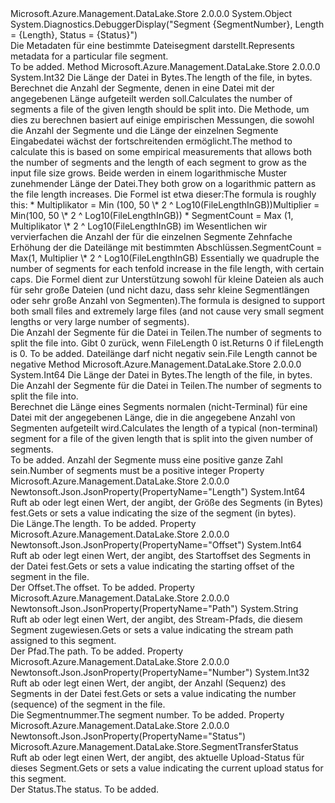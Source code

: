 <Type Name="TransferSegmentMetadata" FullName="Microsoft.Azure.Management.DataLake.Store.TransferSegmentMetadata">
  <TypeSignature Language="C#" Value="public class TransferSegmentMetadata" />
  <TypeSignature Language="ILAsm" Value=".class public auto ansi beforefieldinit TransferSegmentMetadata extends System.Object" />
  <TypeSignature Language="DocId" Value="T:Microsoft.Azure.Management.DataLake.Store.TransferSegmentMetadata" />
  <TypeSignature Language="VB.NET" Value="Public Class TransferSegmentMetadata" />
  <TypeSignature Language="F#" Value="type TransferSegmentMetadata = class" />
  <AssemblyInfo>
    <AssemblyName>Microsoft.Azure.Management.DataLake.Store</AssemblyName>
    <AssemblyVersion>2.0.0.0</AssemblyVersion>
  </AssemblyInfo>
  <Base>
    <BaseTypeName>System.Object</BaseTypeName>
  </Base>
  <Interfaces />
  <Attributes>
    <Attribute>
      <AttributeName>System.Diagnostics.DebuggerDisplay("Segment {SegmentNumber}, Length = {Length}, Status = {Status}")</AttributeName>
    </Attribute>
  </Attributes>
  <Docs>
    <summary>
            <span data-ttu-id="3abeb-101">Die Metadaten für eine bestimmte Dateisegment darstellt.</span><span class="sxs-lookup"><span data-stu-id="3abeb-101">Represents metadata for a particular file segment.</span></span>
            </summary>
    <remarks>To be added.</remarks>
  </Docs>
  <Members>
    <Member MemberName="CalculateSegmentCount">
      <MemberSignature Language="C#" Value="public static int CalculateSegmentCount (long fileLength);" />
      <MemberSignature Language="ILAsm" Value=".method public static hidebysig int32 CalculateSegmentCount(int64 fileLength) cil managed" />
      <MemberSignature Language="DocId" Value="M:Microsoft.Azure.Management.DataLake.Store.TransferSegmentMetadata.CalculateSegmentCount(System.Int64)" />
      <MemberSignature Language="VB.NET" Value="Public Shared Function CalculateSegmentCount (fileLength As Long) As Integer" />
      <MemberSignature Language="F#" Value="static member CalculateSegmentCount : int64 -&gt; int" Usage="Microsoft.Azure.Management.DataLake.Store.TransferSegmentMetadata.CalculateSegmentCount fileLength" />
      <MemberType>Method</MemberType>
      <AssemblyInfo>
        <AssemblyName>Microsoft.Azure.Management.DataLake.Store</AssemblyName>
        <AssemblyVersion>2.0.0.0</AssemblyVersion>
      </AssemblyInfo>
      <ReturnValue>
        <ReturnType>System.Int32</ReturnType>
      </ReturnValue>
      <Parameters>
        <Parameter Name="fileLength" Type="System.Int64" />
      </Parameters>
      <Docs>
        <param name="fileLength"><span data-ttu-id="3abeb-102">Die Länge der Datei in Bytes.</span><span class="sxs-lookup"><span data-stu-id="3abeb-102">The length of the file, in bytes.</span></span></param>
        <summary>
            <span data-ttu-id="3abeb-103">Berechnet die Anzahl der Segmente, denen in eine Datei mit der angegebenen Länge aufgeteilt werden soll.</span><span class="sxs-lookup"><span data-stu-id="3abeb-103">Calculates the number of segments a file of the given length should be split into.</span></span>
            <span data-ttu-id="3abeb-104">Die Methode, um dies zu berechnen basiert auf einige empirischen Messungen, die sowohl die Anzahl der Segmente und die Länge der einzelnen Segmente Eingabedatei wächst der fortschreitenden ermöglicht.</span><span class="sxs-lookup"><span data-stu-id="3abeb-104">The method to calculate this is based on some empirical measurements that allows both the number of segments and the length of each segment to grow as the input file size grows.</span></span>
            <span data-ttu-id="3abeb-105">Beide werden in einem logarithmische Muster zunehmender Länge der Datei.</span><span class="sxs-lookup"><span data-stu-id="3abeb-105">They both grow on a logarithmic pattern as the file length increases.</span></span>
            <span data-ttu-id="3abeb-106">Die Formel ist etwa dieser:</span><span class="sxs-lookup"><span data-stu-id="3abeb-106">The formula is roughly this:</span></span>
            * <span data-ttu-id="3abeb-107">Multiplikator = Min (100, 50 \* 2 ^ Log10(FileLengthInGB))</span><span class="sxs-lookup"><span data-stu-id="3abeb-107">Multiplier = Min(100, 50 \* 2 ^ Log10(FileLengthInGB))</span></span>
            * <span data-ttu-id="3abeb-108">SegmentCount = Max (1, Multiplikator \* 2 ^ Log10(FileLengthInGB) im Wesentlichen wir vervierfachen die Anzahl der für die einzelnen Segmente Zehnfache Erhöhung der die Dateilänge mit bestimmten Abschlüssen.</span><span class="sxs-lookup"><span data-stu-id="3abeb-108">SegmentCount = Max(1, Multiplier \* 2 ^ Log10(FileLengthInGB) Essentially we quadruple the number of segments for each tenfold increase in the file length, with certain caps.</span></span> <span data-ttu-id="3abeb-109">Die Formel dient zur Unterstützung sowohl für kleine Dateien als auch für sehr große Dateien (und nicht dazu, dass sehr kleine Segmentlängen oder sehr große Anzahl von Segmenten).</span><span class="sxs-lookup"><span data-stu-id="3abeb-109">The formula is designed to support both small files and extremely large files (and not cause very small segment lengths or very large number of segments).</span></span>
            </summary>
        <returns>
            <span data-ttu-id="3abeb-110">Die Anzahl der Segmente für die Datei in Teilen.</span><span class="sxs-lookup"><span data-stu-id="3abeb-110">The number of segments to split the file into.</span></span> <span data-ttu-id="3abeb-111">Gibt 0 zurück, wenn FileLength 0 ist.</span><span class="sxs-lookup"><span data-stu-id="3abeb-111">Returns 0 if fileLength is 0.</span></span>
            </returns>
        <remarks>To be added.</remarks>
        <exception cref="T:System.ArgumentException"><span data-ttu-id="3abeb-112">Dateilänge darf nicht negativ sein.</span><span class="sxs-lookup"><span data-stu-id="3abeb-112">File Length cannot be negative</span></span></exception>
      </Docs>
    </Member>
    <Member MemberName="CalculateSegmentLength">
      <MemberSignature Language="C#" Value="public static long CalculateSegmentLength (long fileLength, int segmentCount);" />
      <MemberSignature Language="ILAsm" Value=".method public static hidebysig int64 CalculateSegmentLength(int64 fileLength, int32 segmentCount) cil managed" />
      <MemberSignature Language="DocId" Value="M:Microsoft.Azure.Management.DataLake.Store.TransferSegmentMetadata.CalculateSegmentLength(System.Int64,System.Int32)" />
      <MemberSignature Language="VB.NET" Value="Public Shared Function CalculateSegmentLength (fileLength As Long, segmentCount As Integer) As Long" />
      <MemberSignature Language="F#" Value="static member CalculateSegmentLength : int64 * int -&gt; int64" Usage="Microsoft.Azure.Management.DataLake.Store.TransferSegmentMetadata.CalculateSegmentLength (fileLength, segmentCount)" />
      <MemberType>Method</MemberType>
      <AssemblyInfo>
        <AssemblyName>Microsoft.Azure.Management.DataLake.Store</AssemblyName>
        <AssemblyVersion>2.0.0.0</AssemblyVersion>
      </AssemblyInfo>
      <ReturnValue>
        <ReturnType>System.Int64</ReturnType>
      </ReturnValue>
      <Parameters>
        <Parameter Name="fileLength" Type="System.Int64" />
        <Parameter Name="segmentCount" Type="System.Int32" />
      </Parameters>
      <Docs>
        <param name="fileLength"><span data-ttu-id="3abeb-113">Die Länge der Datei in Bytes.</span><span class="sxs-lookup"><span data-stu-id="3abeb-113">The length of the file, in bytes.</span></span></param>
        <param name="segmentCount"><span data-ttu-id="3abeb-114">Die Anzahl der Segmente für die Datei in Teilen.</span><span class="sxs-lookup"><span data-stu-id="3abeb-114">The number of segments to split the file into.</span></span></param>
        <summary>
            <span data-ttu-id="3abeb-115">Berechnet die Länge eines Segments normalen (nicht-Terminal) für eine Datei mit der angegebenen Länge, die in die angegebene Anzahl von Segmenten aufgeteilt wird.</span><span class="sxs-lookup"><span data-stu-id="3abeb-115">Calculates the length of a typical (non-terminal) segment for a file of the given length that is split into the given number of segments.</span></span>
            </summary>
        <returns />
        <remarks>To be added.</remarks>
        <exception cref="T:System.ArgumentException"><span data-ttu-id="3abeb-116">Anzahl der Segmente muss eine positive ganze Zahl sein.</span><span class="sxs-lookup"><span data-stu-id="3abeb-116">Number of segments must be a positive integer</span></span></exception>
      </Docs>
    </Member>
    <Member MemberName="Length">
      <MemberSignature Language="C#" Value="public long Length { get; set; }" />
      <MemberSignature Language="ILAsm" Value=".property instance int64 Length" />
      <MemberSignature Language="DocId" Value="P:Microsoft.Azure.Management.DataLake.Store.TransferSegmentMetadata.Length" />
      <MemberSignature Language="VB.NET" Value="Public Property Length As Long" />
      <MemberSignature Language="F#" Value="member this.Length : int64 with get, set" Usage="Microsoft.Azure.Management.DataLake.Store.TransferSegmentMetadata.Length" />
      <MemberType>Property</MemberType>
      <AssemblyInfo>
        <AssemblyName>Microsoft.Azure.Management.DataLake.Store</AssemblyName>
        <AssemblyVersion>2.0.0.0</AssemblyVersion>
      </AssemblyInfo>
      <Attributes>
        <Attribute>
          <AttributeName>Newtonsoft.Json.JsonProperty(PropertyName="Length")</AttributeName>
        </Attribute>
      </Attributes>
      <ReturnValue>
        <ReturnType>System.Int64</ReturnType>
      </ReturnValue>
      <Docs>
        <summary>
            <span data-ttu-id="3abeb-117">Ruft ab oder legt einen Wert, der angibt, der Größe des Segments (in Bytes) fest.</span><span class="sxs-lookup"><span data-stu-id="3abeb-117">Gets or sets a value indicating the size of the segment (in bytes).</span></span>
            </summary>
        <value>
            <span data-ttu-id="3abeb-118">Die Länge.</span><span class="sxs-lookup"><span data-stu-id="3abeb-118">The length.</span></span>
            </value>
        <remarks>To be added.</remarks>
      </Docs>
    </Member>
    <Member MemberName="Offset">
      <MemberSignature Language="C#" Value="public long Offset { get; set; }" />
      <MemberSignature Language="ILAsm" Value=".property instance int64 Offset" />
      <MemberSignature Language="DocId" Value="P:Microsoft.Azure.Management.DataLake.Store.TransferSegmentMetadata.Offset" />
      <MemberSignature Language="VB.NET" Value="Public Property Offset As Long" />
      <MemberSignature Language="F#" Value="member this.Offset : int64 with get, set" Usage="Microsoft.Azure.Management.DataLake.Store.TransferSegmentMetadata.Offset" />
      <MemberType>Property</MemberType>
      <AssemblyInfo>
        <AssemblyName>Microsoft.Azure.Management.DataLake.Store</AssemblyName>
        <AssemblyVersion>2.0.0.0</AssemblyVersion>
      </AssemblyInfo>
      <Attributes>
        <Attribute>
          <AttributeName>Newtonsoft.Json.JsonProperty(PropertyName="Offset")</AttributeName>
        </Attribute>
      </Attributes>
      <ReturnValue>
        <ReturnType>System.Int64</ReturnType>
      </ReturnValue>
      <Docs>
        <summary>
            <span data-ttu-id="3abeb-119">Ruft ab oder legt einen Wert, der angibt, des Startoffset des Segments in der Datei fest.</span><span class="sxs-lookup"><span data-stu-id="3abeb-119">Gets or sets a value indicating the starting offset of the segment in the file.</span></span>
            </summary>
        <value>
            <span data-ttu-id="3abeb-120">Der Offset.</span><span class="sxs-lookup"><span data-stu-id="3abeb-120">The offset.</span></span>
            </value>
        <remarks>To be added.</remarks>
      </Docs>
    </Member>
    <Member MemberName="Path">
      <MemberSignature Language="C#" Value="public string Path { get; set; }" />
      <MemberSignature Language="ILAsm" Value=".property instance string Path" />
      <MemberSignature Language="DocId" Value="P:Microsoft.Azure.Management.DataLake.Store.TransferSegmentMetadata.Path" />
      <MemberSignature Language="VB.NET" Value="Public Property Path As String" />
      <MemberSignature Language="F#" Value="member this.Path : string with get, set" Usage="Microsoft.Azure.Management.DataLake.Store.TransferSegmentMetadata.Path" />
      <MemberType>Property</MemberType>
      <AssemblyInfo>
        <AssemblyName>Microsoft.Azure.Management.DataLake.Store</AssemblyName>
        <AssemblyVersion>2.0.0.0</AssemblyVersion>
      </AssemblyInfo>
      <Attributes>
        <Attribute>
          <AttributeName>Newtonsoft.Json.JsonProperty(PropertyName="Path")</AttributeName>
        </Attribute>
      </Attributes>
      <ReturnValue>
        <ReturnType>System.String</ReturnType>
      </ReturnValue>
      <Docs>
        <summary>
            <span data-ttu-id="3abeb-121">Ruft ab oder legt einen Wert, der angibt, des Stream-Pfads, die diesem Segment zugewiesen.</span><span class="sxs-lookup"><span data-stu-id="3abeb-121">Gets or sets a value indicating the stream path assigned to this segment.</span></span>
            </summary>
        <value>
            <span data-ttu-id="3abeb-122">Der Pfad.</span><span class="sxs-lookup"><span data-stu-id="3abeb-122">The path.</span></span>
            </value>
        <remarks>To be added.</remarks>
      </Docs>
    </Member>
    <Member MemberName="SegmentNumber">
      <MemberSignature Language="C#" Value="public int SegmentNumber { get; set; }" />
      <MemberSignature Language="ILAsm" Value=".property instance int32 SegmentNumber" />
      <MemberSignature Language="DocId" Value="P:Microsoft.Azure.Management.DataLake.Store.TransferSegmentMetadata.SegmentNumber" />
      <MemberSignature Language="VB.NET" Value="Public Property SegmentNumber As Integer" />
      <MemberSignature Language="F#" Value="member this.SegmentNumber : int with get, set" Usage="Microsoft.Azure.Management.DataLake.Store.TransferSegmentMetadata.SegmentNumber" />
      <MemberType>Property</MemberType>
      <AssemblyInfo>
        <AssemblyName>Microsoft.Azure.Management.DataLake.Store</AssemblyName>
        <AssemblyVersion>2.0.0.0</AssemblyVersion>
      </AssemblyInfo>
      <Attributes>
        <Attribute>
          <AttributeName>Newtonsoft.Json.JsonProperty(PropertyName="Number")</AttributeName>
        </Attribute>
      </Attributes>
      <ReturnValue>
        <ReturnType>System.Int32</ReturnType>
      </ReturnValue>
      <Docs>
        <summary>
            <span data-ttu-id="3abeb-123">Ruft ab oder legt einen Wert, der angibt, der Anzahl (Sequenz) des Segments in der Datei fest.</span><span class="sxs-lookup"><span data-stu-id="3abeb-123">Gets or sets a value indicating the number (sequence) of the segment in the file.</span></span>
            </summary>
        <value>
            <span data-ttu-id="3abeb-124">Die Segmentnummer.</span><span class="sxs-lookup"><span data-stu-id="3abeb-124">The segment number.</span></span>
            </value>
        <remarks>To be added.</remarks>
      </Docs>
    </Member>
    <Member MemberName="Status">
      <MemberSignature Language="C#" Value="public Microsoft.Azure.Management.DataLake.Store.SegmentTransferStatus Status { get; set; }" />
      <MemberSignature Language="ILAsm" Value=".property instance valuetype Microsoft.Azure.Management.DataLake.Store.SegmentTransferStatus Status" />
      <MemberSignature Language="DocId" Value="P:Microsoft.Azure.Management.DataLake.Store.TransferSegmentMetadata.Status" />
      <MemberSignature Language="VB.NET" Value="Public Property Status As SegmentTransferStatus" />
      <MemberSignature Language="F#" Value="member this.Status : Microsoft.Azure.Management.DataLake.Store.SegmentTransferStatus with get, set" Usage="Microsoft.Azure.Management.DataLake.Store.TransferSegmentMetadata.Status" />
      <MemberType>Property</MemberType>
      <AssemblyInfo>
        <AssemblyName>Microsoft.Azure.Management.DataLake.Store</AssemblyName>
        <AssemblyVersion>2.0.0.0</AssemblyVersion>
      </AssemblyInfo>
      <Attributes>
        <Attribute>
          <AttributeName>Newtonsoft.Json.JsonProperty(PropertyName="Status")</AttributeName>
        </Attribute>
      </Attributes>
      <ReturnValue>
        <ReturnType>Microsoft.Azure.Management.DataLake.Store.SegmentTransferStatus</ReturnType>
      </ReturnValue>
      <Docs>
        <summary>
            <span data-ttu-id="3abeb-125">Ruft ab oder legt einen Wert, der angibt, des aktuelle Upload-Status für dieses Segment.</span><span class="sxs-lookup"><span data-stu-id="3abeb-125">Gets or sets a value indicating the current upload status for this segment.</span></span>
            </summary>
        <value>
            <span data-ttu-id="3abeb-126">Der Status.</span><span class="sxs-lookup"><span data-stu-id="3abeb-126">The status.</span></span>
            </value>
        <remarks>To be added.</remarks>
      </Docs>
    </Member>
  </Members>
</Type>